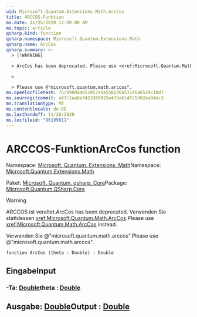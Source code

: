 ```yaml
---
uid: Microsoft.Quantum.Extensions.Math.ArcCos
title: ARCCOS-Funktion
ms.date: 11/25/2020 12:00:00 AM
ms.topic: article
qsharp.kind: function
qsharp.namespace: Microsoft.Quantum.Extensions.Math
qsharp.name: ArcCos
qsharp.summary: >-
  > [!WARNING]

  > ArcCos has been deprecated. Please use <xref:Microsoft.Quantum.Math.ArcCos> instead.

  >

  > Please use @"microsoft.quantum.math.arccos".
ms.openlocfilehash: 76c090da485c857a1e5582d0a53146a6529c18d7
ms.sourcegitcommit: a87c1aa8e7453360025e47ba614f25b02ea84ec3
ms.translationtype: MT
ms.contentlocale: de-DE
ms.lasthandoff: 11/26/2020
ms.locfileid: "96199811"
---
```

# <a name="arccos-function"></a><span data-ttu-id="c41ae-102">ARCCOS-Funktion</span><span class="sxs-lookup"><span data-stu-id="c41ae-102">ArcCos function</span></span>

<span data-ttu-id="c41ae-103">Namespace: [Microsoft. Quantum. Extensions. Math](xref:Microsoft.Quantum.Extensions.Math)</span><span class="sxs-lookup"><span data-stu-id="c41ae-103">Namespace: [Microsoft.Quantum.Extensions.Math](xref:Microsoft.Quantum.Extensions.Math)</span></span>

<span data-ttu-id="c41ae-104">Paket: [Microsoft. Quantum. qsharp. Core](https://nuget.org/packages/Microsoft.Quantum.QSharp.Core)</span><span class="sxs-lookup"><span data-stu-id="c41ae-104">Package: [Microsoft.Quantum.QSharp.Core](https://nuget.org/packages/Microsoft.Quantum.QSharp.Core)</span></span>


> [!WARNING]
> <span data-ttu-id="c41ae-105">ARCCOS ist veraltet.</span><span class="sxs-lookup"><span data-stu-id="c41ae-105">ArcCos has been deprecated.</span></span> <span data-ttu-id="c41ae-106">Verwenden Sie stattdessen <xref:Microsoft.Quantum.Math.ArcCos>.</span><span class="sxs-lookup"><span data-stu-id="c41ae-106">Please use <xref:Microsoft.Quantum.Math.ArcCos> instead.</span></span>
>
> <span data-ttu-id="c41ae-107">Verwenden Sie @"microsoft.quantum.math.arccos".</span><span class="sxs-lookup"><span data-stu-id="c41ae-107">Please use @"microsoft.quantum.math.arccos".</span></span>



```qsharp
function ArcCos (theta : Double) : Double
```


## <a name="input"></a><span data-ttu-id="c41ae-108">Eingabe</span><span class="sxs-lookup"><span data-stu-id="c41ae-108">Input</span></span>

### <a name="theta--double"></a><span data-ttu-id="c41ae-109">-Ta: [Double](xref:microsoft.quantum.lang-ref.double)</span><span class="sxs-lookup"><span data-stu-id="c41ae-109">theta : [Double](xref:microsoft.quantum.lang-ref.double)</span></span>





## <a name="output--double"></a><span data-ttu-id="c41ae-110">Ausgabe: [Double](xref:microsoft.quantum.lang-ref.double)</span><span class="sxs-lookup"><span data-stu-id="c41ae-110">Output : [Double](xref:microsoft.quantum.lang-ref.double)</span></span>

